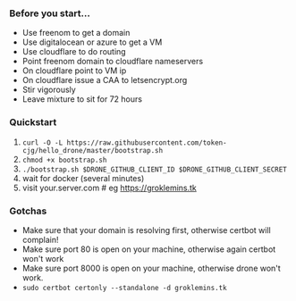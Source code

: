 ### Before you start...

* Use freenom to get a domain
* Use digitalocean or azure to get a VM
* Use cloudflare to do routing
* Point freenom domain to cloudflare nameservers
* On cloudflare point to VM ip
* On cloudflare issue a CAA to letsencrypt.org
* Stir vigorously
* Leave mixture to sit for 72 hours

### Quickstart

1. `curl -O -L https://raw.githubusercontent.com/token-cjg/hello_drone/master/bootstrap.sh`
1. `chmod +x bootstrap.sh`
1. `./bootstrap.sh $DRONE_GITHUB_CLIENT_ID $DRONE_GITHUB_CLIENT_SECRET`
1. wait for docker (several minutes)
1. visit your.server.com # eg https://groklemins.tk

### Gotchas

* Make sure that your domain is resolving first, otherwise certbot will complain!
* Make sure port 80 is open on your machine, otherwise again certbot won't work
* Make sure port 8000 is open on your machine, otherwise drone won't work.
* `sudo certbot certonly --standalone -d groklemins.tk`
